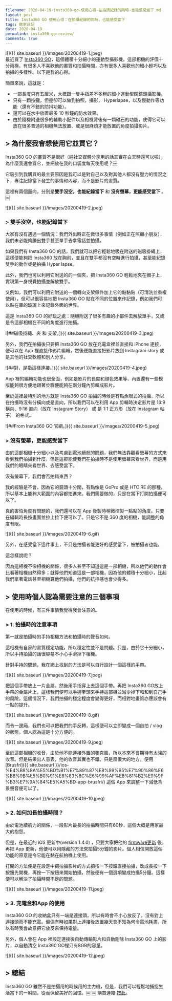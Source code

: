 ```yaml
---
filename: 2020-04-19-insta360-go-使用心得-在拍攝紀錄的同時-也能感受當下.md
layout: post
title: Insta360 GO 使用心得：在拍攝紀錄的同時，也能感受當下
tags: 敗家日記
date: 2020-04-19
permalink: insta360-go-review/
comments: true
---
```


![]({{ site.baseurl }}/images/20200419-1.jpeg)  
最近買了 [Insta360 GO](https://www.insta360.com/sal/go?insrc=INR1MW5)，這個體積十分細小的運動型攝影機。這部相機的評價十分兩極，有很多人不喜歡他的畫質和拍攝時間，亦有很多人喜歡他的細小輕巧以及拍攝的多樣性。以下是我的心得。

簡單來說，這就是：

* 一部長度只有五厘米，大概跟一隻手指差不多粗的細小運動型闊鏡頭攝影機。
* 只有一顆按鍵，但是卻可以做到拍照，攝影， Hyperlapse，以及慢動作等功能（還有不錯的防抖功能）。
* 還可以在水中放置最多 10 秒鐘的防水效果。
* 由於隨機附送很多的輔助小配件以及相機背後有一顆磁石的功能，使得它可以放在很多普通的相機無法放置、或是很麻煩才能放置的角度拍攝影片。

## > 為什麼我會想使用它並買它？

Insta360 GO 的畫質不是很好（純社交媒體分享用的話其實在白天時還可以啦），為什麼我還會買它，並把放在我的口袋度每天使用呢？￼

它吸引到我購買的最主要原因是我可以是對自己以及對其他人都沒有壓力的情況之下，專注記錄當下發生的事情和內容，而不是影片的畫質。

這裡有兩個面向，分別是**雙手沒空，也能紀錄當下** 和 **沒有螢幕，更能感受當下** 。￼

![]({{ site.baseurl }}/images/20200419-2.jpeg)  

### > 雙手沒空，也能紀錄當下

大家有沒有遇過一個情況：我們外出時正在做很多事情（例如正在照顧小朋友），我們未必能夠騰出雙手甚至單手去拿電話並拍攝。

如果我們有 Insta360 GO 的話，我們就可以把它輕鬆地吸在附送的磁吸掛繩上，這樣便能夠把 Insta360 放在胸前，並且在雙手都沒有空時進行拍攝，甚至能紀錄雙手的動作或是拍攝 Hyper lapse。

此外，我們也可以利用它附送的的一個夾，把 Insta360 GO 輕鬆地夾在帽子上，實現第一身視覺拍攝並解放雙手。

又例如，我們可以利用它附送的一個轉向支架佩件加上它的黏黏貼（可清洗並重複使用），但可以很容易地把 Insta360 GO 貼在不同的位置來作記錄，例如我們可以貼在車的玻璃上來記錄外面的世界。

這是 Insta360 GO 的好玩之處：隨機附送了很多有趣的小部件去解放單手，又或是令這部相機在不同的角度進行拍攝。

![##磁吸掛繩、夾 和 支架。]({{ site.baseurl }}/images/20200419-3.jpeg)

另外，我們在拍攝後只要把 Insta360 GO 放在充電盒裡並直接和 iPhone 連接，便可以在 App 裡直接作影片編輯，然後便能直接把影片放到 Instagram story 或是其他的社交軟體和別人分享。

![##對，是指這樣連接。]({{ site.baseurl }}/images/20200419-4.jpeg)

App 裡的編輯功能也很全面，例如是影片的長度和顏色效果等、內置還有一些模版能夠很方便地跟著步驟便能夠在兩分鐘內剪輯成影片。

至於這裡最特別的地方就是 Insta360 GO 拍攝的時候是有點魚眼式的拍攝，所以在拍攝時沒有分橫向或是直向，所以我們可以在利用 App 剪輯時決定影片是 16:9 橫向、9:16 直向（放在 Instagram Story） 或 是 1:1 正方形（放在 Instagram 帖子） 的格式。

![##From Insta360 GO 官網。]({{ site.baseurl }}/images/20200419-5.jpeg)

### > 沒有螢幕，更能感受當下

由於這部相機十分細小以及考慮到電池續航的問題，我們無法靠觀看螢幕的方式來看到我們拍攝到什麼，但是這卻能使我們在拍攝時不是使用螢幕來看世界，而是用我們的眼睛來看世界、去感受當下。

沒有螢幕下，我們會否拍錯東西？

我的經驗是不會，因為它的鏡頭十分闊，有點像是 GoPro 或是 HTC RE 的那種，所以基本上能夠大範圍的內容都拍進來。我們需要做的，只是在當下打開拍攝便可以了。

真的害怕角度有問題的，我們還可以在 App 後製時稍微控製一點點的角度。只要在編輯時長按畫面並拉上拉下便可以了。只是它不是 360 度的相機，能調整的角度有限。

![]({{ site.baseurl }}/images/20200419-6.gif)

另外，在感受當下這件事上，不只是拍攝者能更好的感受當下，被拍攝者也能。

這怎樣說呢？

因為這相機不像相機的關係，很多人甚至不知道這是一部相機，所以他們的動作會比看著相機自然得多；就算他們知道這是一部相機，因為他的體積十分細小，比起我們拿著電話甚至相機算他們拍攝，他們的抗拒感也會少得多。

## > 使用時個人認為需要注意的三個事項

在使用的時候，有三件事情我覺得我會注意的。

### > 1. 拍攝時的注意事項

第一就是拍攝時的手持相機方法和拍攝時的聲音如何。

這相機有自家的畫質穩定功能，所以穩定性並不是問題。只是，由於它十分細小，所以手持拍攝的話很容易不小心手滑掉下相機。

針對手持的問題，我在網上找到的方法是可以自行設計一個這樣的手帶。

![]({{ site.baseurl }}/images/20200419-7.jpeg)

把這個手帶放上一片金屬。然後用手指穿上去這個手帶。再把 Insta360 GO放上手帶的金屬片上。這樣我們便可以手握拳頭來手持這部機並減少掉下和和到自己手的風險。這個情況下，我們拍攝的穩定程度會變得更好，而相對地畫質亦應該會有一點的提升。

![]({{ site.baseurl }}/images/20200419-8.gif)

而令一邊廂，我們也可以把我們的手反轉，這樣便可以立即變成一個自拍 / vlog 的狀態。個人認為這是十分方便的。

![]({{ site.baseurl }}/images/20200419-9.jpeg)

至於這部相機的收音，由於他不能連接外置的麥克風，所以本來不會期待有太強的收音。但是結果出人意表，他的收音其實也不錯。只是風很大的地方，便用 [Brusfri]({{ site.baseurl }}/ios-%E4%B8%8A%E5%BD%B1%E7%89%87%E8%99%95%E7%90%86%E6%B8%9B%E5%B0%91%E8%83%8C%E6%99%AF%E8%81%B2%E9%9F%B3%E7%9A%84%E5%A5%BD-app-brusfri/) 這個 App 來調整一下減低背景聲音便可以了。

![]({{ site.baseurl }}/images/20200419-10.jpeg)

### > 2. 如何加長拍攝時間？

由於電池續航力的關係，一段影片最長的拍攝時間只有60秒，這個大概是用家最大的抱怨。

但是，在最近的 iOS 更新中(version 1.4.0) ，只要大家把他的 [firmware更新](https://www.insta360.com/support/supportcourse?post_id=12843) 後，再把 App 更新，他便可以用隱藏的方法來拍攝5分鐘的影片。個人相信開放這個功能的原意是令它能在黏在航拍機上使用。

打開的方法便是在設定中把拍攝影片的方式把按一下按鈕直接拍攝，改成長按一下按鈕先開機，再按一下按鈕來開始拍攝，然後便有一個選項變成拍攝5分鐘。這樣便可以解決了拍攝時間不足的問題。

![]({{ site.baseurl }}/images/20200419-11.jpeg)

### > 3. 充電盒和App 的使用

 Insta360 GO 的收納盒只有一端是連接頭，所以有時會不小心放反了，沒有對上連接頭而不能充電。偏偏有時如果對上連接後放置幾天會不知為何令電池耗盡，所以有時我會故意把它放反來保持電量。

另外，個人會在 App 裡設定連接後自動傳輸影片和自動刪除 Insta360 GO 上的影片，以自動清空 Insta360 GO裡只有8GB的容量。 

![]({{ site.baseurl }}/images/20200419-12.jpeg)

## > 總結

Insta360 GO 雖然不是拍攝用的時候用的主力機，但是，我們可以輕鬆地捕捉生活當下的一瞬間，從而保留美好的回憶。￼
￼
購買連結 [按此](https://www.insta360.com/sal/go?insrc=INR1MW5)。
